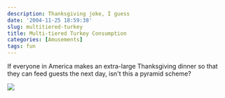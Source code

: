 ```yaml
---
description: Thanksgiving joke, I guess
date: '2004-11-25 18:59:38'
slug: multitiered-turkey
title: Multi-tiered Turkey Consumption
categories: [Amusements]
tags: fun
---
```


If everyone in America makes an extra-large Thanksgiving dinner so that they can feed guests the next day, isn't this a pyramid scheme?

![]({{image_url}}/2004/turkeys.png)
